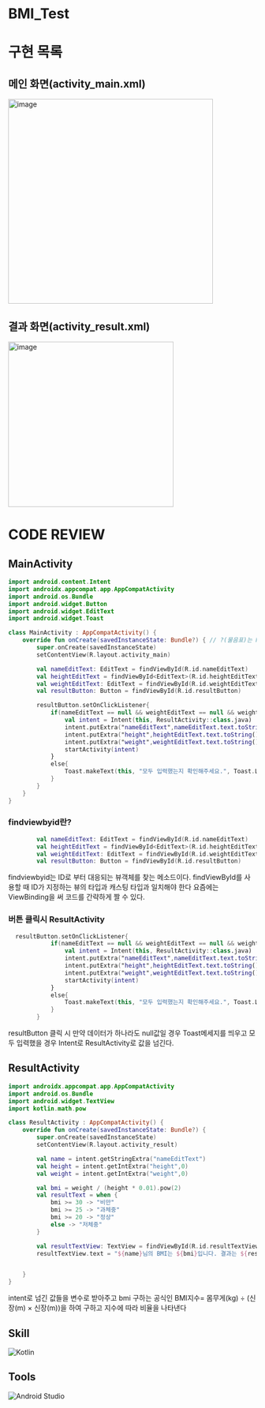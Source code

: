 # BMI_Test

# 구현 목록
## 메인 화면(activity_main.xml)
<img width="415" alt="image" src="https://user-images.githubusercontent.com/102028778/191989376-d241559d-8b9e-4ebc-93a8-9e2b32192b51.png">

## 결과 화면(activity_result.xml)
<img width="335" alt="image" src="https://user-images.githubusercontent.com/102028778/191989412-a10ce3fc-988d-4c1e-98d1-4444e4b88eac.png">

# CODE REVIEW

## MainActivity
```kotlin
import android.content.Intent
import androidx.appcompat.app.AppCompatActivity
import android.os.Bundle
import android.widget.Button
import android.widget.EditText
import android.widget.Toast

class MainActivity : AppCompatActivity() {
    override fun onCreate(savedInstanceState: Bundle?) { // ?(물음표)는 Null이 가능하다.
        super.onCreate(savedInstanceState)
        setContentView(R.layout.activity_main)

        val nameEditText: EditText = findViewById(R.id.nameEditText)
        val heightEditText = findViewById<EditText>(R.id.heightEditText)
        val weightEditText: EditText = findViewById(R.id.weightEditText)
        val resultButton: Button = findViewById(R.id.resultButton)

        resultButton.setOnClickListener{
            if(nameEditText == null && weightEditText == null && weightEditText == null){
                val intent = Intent(this, ResultActivity::class.java)   // Intent는 액티비티 이동
                intent.putExtra("nameEditText",nameEditText.text.toString())
                intent.putExtra("height",heightEditText.text.toString().toInt())
                intent.putExtra("weight",weightEditText.text.toString().toInt())
                startActivity(intent)
            }
            else{
                Toast.makeText(this, "모두 입력했는지 확인해주세요.", Toast.LENGTH_SHORT).show()
            }
        }
    }
}
```

### findviewbyid란?
```kotlin
        val nameEditText: EditText = findViewById(R.id.nameEditText)
        val heightEditText = findViewById<EditText>(R.id.heightEditText)
        val weightEditText: EditText = findViewById(R.id.weightEditText)
        val resultButton: Button = findViewById(R.id.resultButton)

```
findviewbyid는 ID로 부터 대응되는 뷰객체를 찾는 메소드이다. findViewById를 사용할 때 ID가 지정하는 뷰의 타입과 캐스팅 타입과 일치해야 한다
요즘에는 ViewBinding을 써 코드를 간략하게 짤 수 있다.

### 버튼 클릭시 ResultActivity

```kotlin
  resultButton.setOnClickListener{
            if(nameEditText == null && weightEditText == null && weightEditText == null){
                val intent = Intent(this, ResultActivity::class.java)   // Intent는 액티비티 이동
                intent.putExtra("nameEditText",nameEditText.text.toString())
                intent.putExtra("height",heightEditText.text.toString().toInt())
                intent.putExtra("weight",weightEditText.text.toString().toInt())
                startActivity(intent)
            }
            else{
                Toast.makeText(this, "모두 입력했는지 확인해주세요.", Toast.LENGTH_SHORT).show()
            }
        }

```
resultButton 클릭 시 만약 데이터가 하나라도 null값일 경우 Toast메세지를 띄우고 모두 입력했을 경우 Intent로 ResultActivity로 값을 넘긴다.


## ResultActivity

```kotlin
import androidx.appcompat.app.AppCompatActivity
import android.os.Bundle
import android.widget.TextView
import kotlin.math.pow

class ResultActivity : AppCompatActivity() {
    override fun onCreate(savedInstanceState: Bundle?) {
        super.onCreate(savedInstanceState)
        setContentView(R.layout.activity_result)

        val name = intent.getStringExtra("nameEditText")
        val height = intent.getIntExtra("height",0)
        val weight = intent.getIntExtra("weight",0)

        val bmi = weight / (height * 0.01).pow(2)
        val resultText = when {
            bmi >= 30 -> "비만"
            bmi >= 25 -> "과체중"
            bmi >= 20 -> "정상"
            else -> "저체중"
        }

        val resultTextView: TextView = findViewById(R.id.resultTextView)
        resultTextView.text = "${name}님의 BMI는 ${bmi}입니다. 결과는 ${resultText}입니다."


    }
}

```

intent로 넘긴 값들을 변수로 받아주고 bmi 구하는 공식인 BMI지수= 몸무게(kg) ÷ (신장(m) × 신장(m))을 하여 구하고 지수에 따라 비율을 나타낸다

## Skill

![Kotlin](https://img.shields.io/badge/Kotlin-7F52FF.svg?&style=for-the-badge&logo=Kotlin&logocolor=white)

## Tools

![Android Studio](https://img.shields.io/badge/Android%20Studio-008000.svg?&style=for-the-badge&logo=Android%20Studio&logocolor=white)

